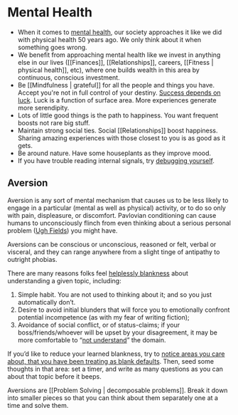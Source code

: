 # Mental Health

- When it comes to [mental health](https://jjbeshara.com/2020/06/04/mental-wealth/), our society approaches it like we did with physical health 50 years ago. We only think about it when something goes wrong.
- We benefit from approaching mental health like we invest in anything else in our lives ([[Finances]], [[Relationships]], careers, [[Fitness | physical health]], etc), where one builds wealth in this area by continuous, conscious investment.
- Be [[Mindfulness | grateful]] for all the people and things you have. Accept you're not in full control of your destiny. [Success depends on luck](https://youtu.be/3LopI4YeC4I). Luck is a function of surface area. More experiences generate more serendipity.
- Lots of little good things is the path to happiness. You want frequent boosts not rare big stuff.
- Maintain strong social ties. Social [[Relationships]] boost happiness. Sharing amazing experiences with those closest to you is as good as it gets.
- Be around nature. Have some houseplants as they improve mood.
- If you have trouble reading internal signals, try [debugging yourself](https://philome.la/jace_harr/you-feel-like-shit-an-interactive-self-care-guide/play/index.html).


## Aversion

Aversion is any sort of mental mechanism that causes us to be less likely to engage in a particular (mental as well as physical) activity, or to do so only with pain, displeasure, or discomfort. Pavlovian conditioning can cause humans to unconsciously flinch from even thinking about a serious personal problem ([Ugh Fields](https://www.lesswrong.com/posts/EFQ3F6kmt4WHXRqik/ugh-fields)) you might have.

Aversions can be conscious or unconscious, reasoned or felt, verbal or visceral, and they can range anywhere from a slight tinge of antipathy to outright phobias.

There are many reasons folks feel [helplessly blankness](https://www.lesswrong.com/posts/puhPJimawPuNZ5wAR/learned-blankness) about understanding a given topic, including:
1. Simple habit. You are not used to thinking about it; and so you just automatically don’t.
2. Desire to avoid initial blunders that will force you to emotionally confront potential incompetence (as with my fear of writing fiction);
3. Avoidance of social conflict, or of status-claims; if your boss/friends/whoever will be upset by your disagreement, it may be more comfortable to “[not understand](https://quoteinvestigator.com/2017/11/30/salary)” the domain. 

If you’d like to reduce your learned blankness, try to [notice areas you care about, that you have been treating as blank defaults](https://www.lesswrong.com/posts/puhPJimawPuNZ5wAR/learned-blankness#Notice_your_learned_blankness). Then, seed some thoughts in that area: set a timer, and write as many questions as you can about that topic before it beeps. 

Aversions are [[Problem Solving | decomposable problems]]. Break it down into
smaller pieces so that you can think about them separately one at a time and
solve them. 